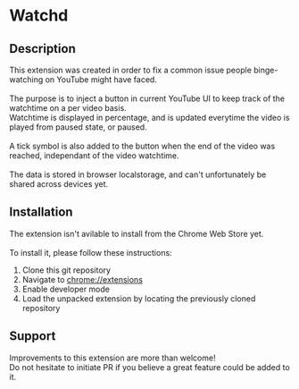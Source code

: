# Watchd

## Description

This extension was created in order to fix a common issue people binge-watching on YouTube might have faced.\
\
The purpose is to inject a button in current YouTube UI to keep track of the watchtime on a per video basis.\
Watchtime is displayed in percentage, and is updated everytime the video is played from paused state, or paused.\
\
A tick symbol is also added to the button when the end of the video was reached, independant of the video watchtime.\
\
The data is stored in browser localstorage, and can't unfortunately be shared across devices yet.

## Installation

The extension isn't avilable to install from the Chrome Web Store yet.\
\
To install it, please follow these instructions:
1. Clone this git repository
2. Navigate to [chrome://extensions](chrome://extensions)
3. Enable developer mode
4. Load the unpacked extension by locating the previously cloned repository

## Support

Improvements to this extension are more than welcome!\
Do not hesitate to initiate PR if you believe a great feature could be added to it.



